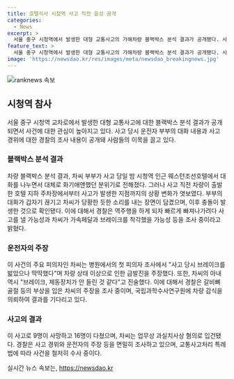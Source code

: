 ```yaml
---
title: 호텔식사 시청역 사고 직전 음성 공개
categories:
  - News
excerpt: >
  서울 중구 시청역에서 발생한 대형 교통사고의 가해차량 블랙박스 분석 결과가 공개됐다. 사고 당일 밤 차모(68)씨와 아내의 대화 내용은 호텔에서의 식사 후 관련된 것으로, 경찰은 사고 직전 차량이 제대로 출입하지 않은 것을 확인했다. 또한, 차량이 일방통행로를 역주행하며 사고를 일으킨 것으로 나타났는데, 이에 대한 추가 조사가 진행 중이다. 차씨는 브레이크 상태에 대한 주장을 하며 급발진을 부인하고 있으며, 경찰은 국립과학수사연구원의 결과를 기다리고 있다. 이 사고로 9명이 사망하고 16명이 부상을 입었으며, 차씨는 업무상 과실치사상 혐의로 입건됐다.
feature_text: >
  서울 중구 시청역에서 발생한 대형 교통사고의 가해차량 블랙박스 분석 결과가 공개됐다. 사고 당일 밤 차모(68)씨와 아내의 대화 내용은 호텔에서의 식사 후 관련된 것으로, 경찰은 사고 직전 차량이 제대로 출입하지 않은 것을 확인했다. 또한, 차량이 일방통행로를 역주행하며 사고를 일으킨 것으로 나타났는데, 이에 대한 추가 조사가 진행 중이다. 차씨는 브레이크 상태에 대한 주장을 하며 급발진을 부인하고 있으며, 경찰은 국립과학수사연구원의 결과를 기다리고 있다. 이 사고로 9명이 사망하고 16명이 부상을 입었으며, 차씨는 업무상 과실치사상 혐의로 입건됐다.
image: 'https://newsdao.kr/res/images/meta/newsdao_breakingnews.jpg'
---
```


<p><img src="https://newsdao.kr/res/images/meta/newsdao_breakingnews.jpg" alt="ranknews 속보" /></p>

<h2 data-ke-size="size26">시청역 참사</h2>

<p data-ke-size="size16">서울 중구 시청역 교차로에서 발생한 대형 교통사고에 대한 블랙박스 분석 결과가 공개되면서 사건에 대한 관심이 높아지고 있다. 사고 당시 운전자 부부의 대화 내용과 사고 경위에 대한 경찰의 조사 내용이 공개돼 사람들의 이목을 끌고 있다.</p>

<h3>블랙박스 분석 결과</h3>

<p data-ke-size="size16">차량 블랙박스 분석 결과, 차씨 부부가 사고 당일 밤 시청역 인근 웨스턴조선호텔에서 대화를 나누면서 대체로 화기애앤했던 분위기로 전해졌다. 그러나 사고 직전 차량이 출발한 호텔 지하 주차장에서부터 사고가 발생한 지점까지의 상황 변화가 엿보였다. 부부의 대화가 갑자기 끊기고 차씨가 당황한 듯한 소리를 내는 장면이 담겼으며, 이후 충돌이 발생한 것으로 확인됐다. 이에 대해서 경찰은 역주행을 하게 되자 빠르게 빠져나가려다 사고를 낼 가능성과 차씨가 가속페달과 브레이크를 착각했을 가능성 등을 조사 중이라고 밝혔다.</p>

<h3>운전자의 주장</h3>

<p data-ke-size="size16">이 사건의 주요 피의자인 차씨는 병원에서의 첫 피의자 조사에서 "사고 당시 브레이크를 밟았으나 딱딱했다"며 차량 상태 이상으로 인한 급발진을 주장했다. 또한, 차씨의 아내 역시 "브레이크, 제동장치가 안 들린 것 같다"고 진술했다. 이에 대해서 경찰은 갈비뼈 골절 등의 부상을 입은 차씨의 주장을 조사 중이며, 국립과학수사연구원에 차량 감식을 의뢰하여 결과를 기다리고 있다.</p>

<h3>사고의 결과</h3>

<p data-ke-size="size16">이 사고로 9명이 사망하고 16명이 다쳤으며, 차씨는 업무상 과실치사상 혐의로 입건됐다. 경찰은 사고 경위와 운전자의 주장 등을 면밀히 조사하고 있으며, 교통사고처리 특례법에 따라 사건을 철저히 수사 중이다.</p>
실시간 뉴스 속보는, <a href="https://newsdao.kr" rel="dofollow">https://newsdao.kr</a>


